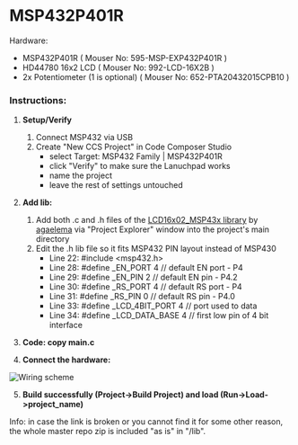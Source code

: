 # MSP432P401R

Hardware:

- MSP432P401R      ( Mouser No: 595-MSP-EXP432P401R  )
- HD44780 16x2 LCD ( Mouser No: 992-LCD-16X2B        )
- 2x Potentiometer (1 is optional) ( Mouser No: 652-PTA20432015CPB10 )


### Instructions:
1. **Setup/Verify**
	1. Connect MSP432 via USB
	2. Create "New CCS Project" in Code Composer Studio
		- select Target: MSP432 Family  |  MSP432P401R
		- click "Verify" to make sure the Lanuchpad works
		- name the project
		- leave the rest of settings untouched
2. **Add lib:**
	1. Add both .c and .h files of the [LCD16x02_MSP43x library](https://github.com/agaelema/LCD16x2_MSP43x) by [agaelema](https://github.com/agaelema) via "Project Explorer" window into the project's main directory
	2. Edit the .h lib file so it fits MSP432 PIN layout instead of MSP430
		- Line 22: #include <msp432.h>
		- Line 28: #define     _EN_PORT        4                   // default EN port - P4
		- Line 29: #define     _EN_PIN         2                   // default EN pin  - P4.2
		- Line 30: #define     _RS_PORT        4                   // default RS port - P4
		- Line 31: #define     _RS_PIN         0                   // default RS pin  - P4.0
		- Line 33: #define     _LCD_4BIT_PORT          4               // port used to data
		- Line 34: #define     _LCD_DATA_BASE          4               // first low pin of 4 bit interface

3. **Code: copy main.c**


4. **Connect the hardware:**

![Wiring scheme](/images/WIRING.BMP)


5. **Build successfully (Project->Build Project) and load (Run->Load->project_name)**





Info: in case the link is broken or you cannot find it for some other reason, the whole master repo zip is included "as is" in "/lib".